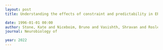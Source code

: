 ```yaml
---
layout: post
title: Understanding the effects of constraint and predictability in ERP

date: 1996-01-01 00:00
author: Stone, Kate and Niceboim, Bruno and Vasishth, Shravan and Rosler, Frank
journal: Neurobiology of

year: 2022
---
```



